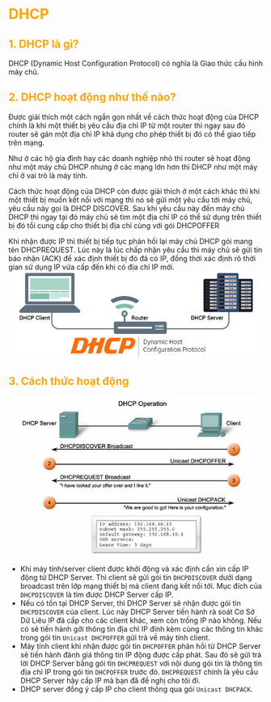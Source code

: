 <h1 style="color:orange">DHCP</h1>
<h2 style="color:orange">1. DHCP là gì?</h2>
DHCP (Dynamic Host Configuration Protocol) có nghĩa là Giao thức cấu hình máy chủ.
<h2 style="color:orange">2. DHCP hoạt động như thế nào?</h2>
Được giải thích một cách ngắn gọn nhất về cách thức hoạt động của DHCP chính là khi một thiết bị yêu cầu địa chỉ IP từ một router thì ngay sau đó router sẽ gán một địa chỉ IP khả dụng cho phép thiết bị đó có thể giao tiếp trên mạng.

Như ở các hộ gia đình hay các doanh nghiệp nhỏ thì router sẽ hoạt động như một máy chủ DHCP nhưng ở các mạng lớn hơn thì DHCP như một máy chỉ ở vai trò là máy tính.

Cách thức hoạt động của DHCP còn được giải thích ở một cách khác thì khi một thiết bị muốn kết nối với mạng thì nó sẽ gửi một yêu cầu tới máy chủ, yêu cầu này gọi là DHCP DISCOVER. Sau khi yêu cầu này đến máy chủ DHCP thì ngay tại đó máy chủ sẽ tìm một địa chỉ IP có thể sử dụng trên thiết bị đó tồi cung cấp cho thiết bị địa chỉ cùng với gói DHCPOFFER

Khi nhận được IP thì thiết bị tiếp tục phản hồi lại máy chủ DHCP gói mang tên DHCPREQUEST. Lúc này là lúc chấp nhận yêu cầu thì máy chủ sẽ gửi tin báo nhận (ACK) để xác định thiết bị đó đã có IP, đồng thời xác định rõ thời gian sử dụng IP vừa cấp đến khi có địa chỉ IP mới.<br>
![dhcp](../img/dhcp.jpg)<br>

<h2 style="color:orange">3. Cách thức hoạt động</h2>

![dhcp](../img/dhcp1.jpg)<br>
- Khi máy tính/server client được khởi động và xác định cần xin cấp IP động từ DHCP Server. Thì client sẽ gửi gói tin `DHCPDISCOVER` dưới dạng broadcast trên lớp mạng thiết bị mà client đang kết nối tới. Mục đích của `DHCPDISCOVER` là tìm được DHCP Server cấp IP.
- Nếu có tồn tại DHCP Server, thì DHCP Server sẽ nhận được gói tin `DHCPDISCOVER` của client. Lúc này DHCP Server tiến hành rà soát Cơ Sở Dữ Liêu IP đã cấp cho các client khác, xem còn trống IP nào không. Nếu có sẽ tiến hành gởi thông tin địa chỉ IP đính kèm cùng các thông tin khác trong gói tin `Unicast DHCPOFFER` gửi trả về máy tính client.
- Máy tính client khi nhận được gói tin `DHCPOFFER` phản hồi từ DHCP Server sẽ tiến hành đánh giá thông tin IP động được cấp phát. Sau đó sẽ gửi trả lời DHCP Server bằng gói tin `DHCPREQUEST` với nội dung gói tin là thông tin địa chỉ IP trong gói tin `DHCPOFFER` trước đó. `DHCPREQUEST` chính là yêu cầu DHCP Server hãy cấp IP mà bạn đã đề nghị cho tôi đi.
- DHCP server đồng ý cấp IP cho client thông qua gói `Unicast DHCPACK`.